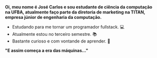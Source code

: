 <strong>Oi, meu nome é José Carlos e sou estudante de ciência da computação na UFBA, atualmente faço parte da diretoria de marketing na TITAN, empresa júnior de engenharia da computação.</strong>

<ul>
  <li>Estudando para me tornar um programador fullstack. 💻 </li>
  <li>Atualmente estou no terceiro semestre. 📚 </li>
  <li>Bastante curioso e com vontande de aprender. 🧐 </li>
</ul>

<strong>"E assim começa a era das máquinas..."</strong>

